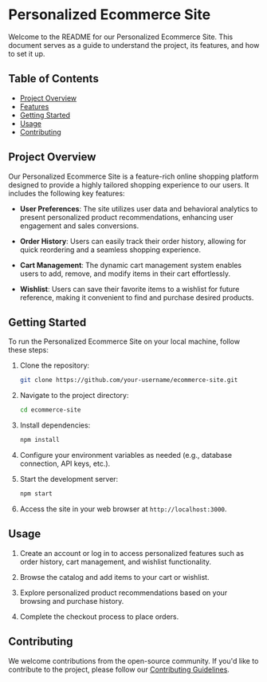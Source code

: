 # Personalized Ecommerce Site

Welcome to the README for our Personalized Ecommerce Site. This document serves as a guide to understand the project, its features, and how to set it up.

## Table of Contents

- [Project Overview](#project-overview)
- [Features](#features)
- [Getting Started](#getting-started)
- [Usage](#usage)
- [Contributing](#contributing)

## Project Overview

Our Personalized Ecommerce Site is a feature-rich online shopping platform designed to provide a highly tailored shopping experience to our users. It includes the following key features:

- **User Preferences**: The site utilizes user data and behavioral analytics to present personalized product recommendations, enhancing user engagement and sales conversions.

- **Order History**: Users can easily track their order history, allowing for quick reordering and a seamless shopping experience.

- **Cart Management**: The dynamic cart management system enables users to add, remove, and modify items in their cart effortlessly.

- **Wishlist**: Users can save their favorite items to a wishlist for future reference, making it convenient to find and purchase desired products.

## Getting Started

To run the Personalized Ecommerce Site on your local machine, follow these steps:

1. Clone the repository:

   ```bash
   git clone https://github.com/your-username/ecommerce-site.git
   ```

2. Navigate to the project directory:

   ```bash
   cd ecommerce-site
   ```

3. Install dependencies:

   ```bash
   npm install
   ```

4. Configure your environment variables as needed (e.g., database connection, API keys, etc.).

5. Start the development server:

   ```bash
   npm start
   ```

6. Access the site in your web browser at `http://localhost:3000`.

## Usage

1. Create an account or log in to access personalized features such as order history, cart management, and wishlist functionality.

2. Browse the catalog and add items to your cart or wishlist.

3. Explore personalized product recommendations based on your browsing and purchase history.

4. Complete the checkout process to place orders.

## Contributing

We welcome contributions from the open-source community. If you'd like to contribute to the project, please follow our [Contributing Guidelines](CONTRIBUTING.md).
